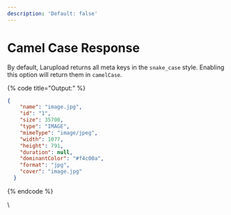 ```yaml
---
description: 'Default: false'
---
```


# Camel Case Response

By default, Larupload returns all meta keys in the `snake_case` style. Enabling this option will return them in `camelCase`.

{% code title="Output:" %}
```json
{
    "name": "image.jpg",
    "id": "1",
    "size": 35700,
    "type": "IMAGE",
    "mimeType": "image/jpeg",
    "width": 1077,
    "height": 791,
    "duration": null,
    "dominantColor": "#f4c00a",
    "format": "jpg",
    "cover": "image.jpg"
  }
```
{% endcode %}

\
